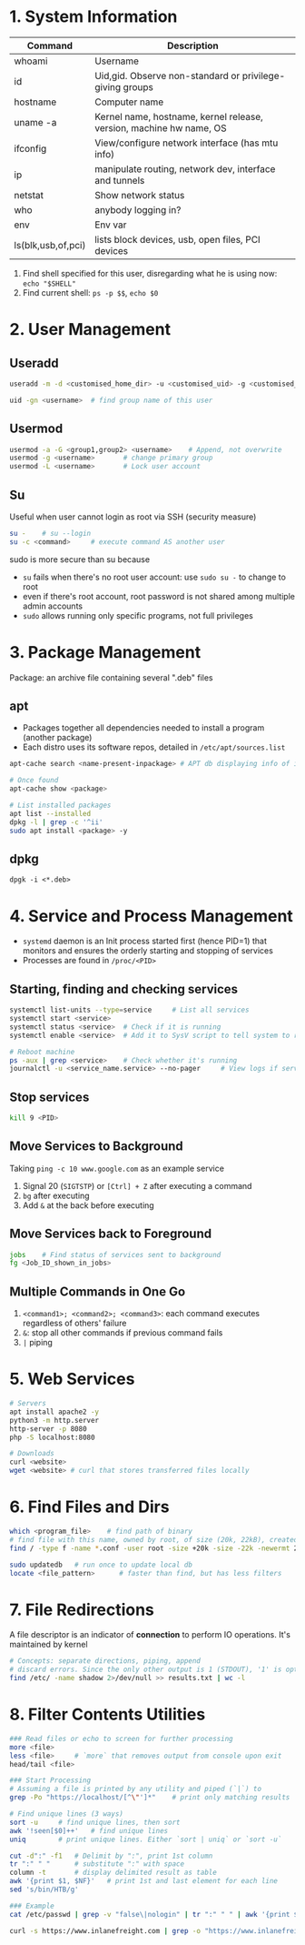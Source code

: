 # 1. System Information

| Command            | Description                                                         |
| ------------------ | ------------------------------------------------------------------- |
| whoami             | Username                                                            |
| id                 | Uid,gid. Observe non-standard or privilege-giving groups            |
| hostname           | Computer name                                                       |
| uname -a           | Kernel name, hostname, kernel release, version, machine hw name, OS |
| ifconfig           | View/configure network interface (has mtu info)                     |
| ip                 | manipulate routing, network dev, interface and tunnels              |
| netstat            | Show network status                                                 |
| who                | anybody logging in?                                                 |
| env                | Env var                                                             |
| ls(blk,usb,of,pci) | lists block devices, usb, open files, PCI devices                   |

1. Find shell specified for this user, disregarding what he is using now: `echo "$SHELL"`
2. Find current shell: `ps -p $$`, `echo $0`

# 2. User Management
## Useradd
```bash
useradd -m -d <customised_home_dir> -u <customised_uid> -g <customised_gid> -G <secondary_groups> -s <login_shell> -c <comment> -e <YYYY-mm-dd> # Create home directory  

uid -gn <username>  # find group name of this user
```

## Usermod
```bash
usermod -a -G <group1,group2> <username>    # Append, not overwrite
usermod -g <username>       # change primary group
usermod -L <username>       # Lock user account
```

## Su
Useful when user cannot login as root via SSH (security measure)
```bash
su -    # su --login
su -c <command>     # execute command AS another user
```
sudo is more secure than su because
- `su` fails when there's no root user account: use `sudo su -` to change to root
- even if there's root account, root password is not shared among multiple admin accounts
- `sudo` allows running only specific programs, not full privileges

# 3. Package Management
Package: an archive file containing several ".deb" files

## apt
- Packages together all dependencies needed to install a program (another package)
- Each distro uses its software repos, detailed in `/etc/apt/sources.list`

```bash
apt-cache search <name-present-inpackage> # APT db displaying info of installed packages

# Once found
apt-cache show <package>

# List installed packages
apt list --installed
dpkg -l | grep -c '^ii'
sudo apt install <package> -y
```

## dpkg
```
dpgk -i <*.deb>
```

# 4. Service and Process Management
- `systemd` daemon is an Init process started first (hence PID=1) that monitors and ensures the orderly starting and stopping of services
- Processes are found in `/proc/<PID>`

## Starting, finding and checking services
```bash
systemctl list-units --type=service     # List all services
systemctl start <service>
systemctl status <service>  # Check if it is running
systemctl enable <service>  # Add it to SysV script to tell system to run this service after startup

# Reboot machine
ps -aux | grep <service>    # Check whether it's running
journalctl -u <service_name.service> --no-pager     # View logs if service fails to start
```

## Stop services
```bash
kill 9 <PID>

```

## Move Services to Background
Taking `ping -c 10 www.google.com` as an example service
1. Signal 20 (`SIGTSTP`) or `[Ctrl] + Z` after executing a command
2. `bg` after executing
3. Add `&` at the back before executing

## Move Services back to Foreground
```bash
jobs    # Find status of services sent to background
fg <Job_ID_shown_in_jobs>
```

## Multiple Commands in One Go
1. `<command1>; <command2>; <command3>`: each command executes regardless of others' failure
2. `&`: stop all other commands if previous command fails
3. `|` piping


# 5. Web Services
```bash
# Servers
apt install apache2 -y
python3 -m http.server
http-server -p 8080
php -S localhost:8080

# Downloads
curl <website>
wget <website> # curl that stores transferred files locally
```

# 6. Find Files and Dirs
```bash
which <program_file>    # find path of binary
# find file with this name, owned by root, of size (20k, 22kB), created after 3 Mar 20; print the results like `ls`, and hide all errors
find / -type f -name *.conf -user root -size +20k -size -22k -newermt 2020-03-03 -exec ls -al {} \; 2>/dev/null

sudo updatedb   # run once to update local db
locate <file_pattern>      # faster than find, but has less filters
```

# 7. File Redirections
A file descriptor is an indicator of **connection** to perform IO operations. It's maintained by kernel
```bash
# Concepts: separate directions, piping, append
# discard errors. Since the only other output is 1 (STDOUT), '1' is optional before `>>results.txt`
find /etc/ -name shadow 2>/dev/null >> results.txt | wc -l
```

# 8. Filter Contents Utilities
```bash
### Read files or echo to screen for further processing
more <file>
less <file>     # `more` that removes output from console upon exit
head/tail <file>

### Start Processing
# Assuming a file is printed by any utility and piped (`|`) to
grep -Po "https://localhost/[^\"']*"    # print only matching results

# Find unique lines (3 ways)
sort -u     # find unique lines, then sort
awk '!seen[$0]++'   # find unique lines
uniq        # print unique lines. Either `sort | uniq` or `sort -u`

cut -d":" -f1   # Delimit by ":", print 1st column
tr ":" " "      # substitute ":" with space
column -t       # display delimited result as table
awk '{print $1, $NF}'   # print 1st and last element for each line
sed 's/bin/HTB/g'   

### Example
cat /etc/passwd | grep -v "false\|nologin" | tr ":" " " | awk '{print $1, $NF}' | sed 's/bin/HTB/g'

curl -s https://www.inlanefreight.com | grep -o "https://www.inlanefreight.com/[^ '\"]*" -o | sort | uniq | wc -l
```